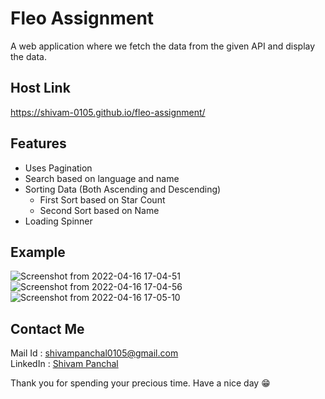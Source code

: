 # Fleo Assignment 

A web application where we fetch the data from the given API and display the data.

## Host Link

https://shivam-0105.github.io/fleo-assignment/

## Features
- Uses Pagination
- Search based on language and name
- Sorting Data (Both Ascending and Descending)
  - First Sort based on Star Count
  - Second Sort based on Name
- Loading Spinner

## Example

![Screenshot from 2022-04-16 17-04-51](https://user-images.githubusercontent.com/70219870/163673956-309e8e1b-1752-4b85-b81c-440f3ad98415.png)
![Screenshot from 2022-04-16 17-04-56](https://user-images.githubusercontent.com/70219870/163673959-df283fde-368e-42d3-b6f6-9c14627ccc69.png)
![Screenshot from 2022-04-16 17-05-10](https://user-images.githubusercontent.com/70219870/163673962-80fa058c-bf83-4a2b-acb2-65ce8010349f.png)

## Contact Me
Mail Id : shivampanchal0105@gmail.com
<br />
LinkedIn : [Shivam Panchal](https://www.linkedin.com/in/shivam-panchal-3947391b0/)

Thank you for spending your precious time. Have a nice day :grin:
